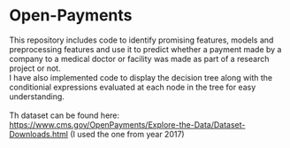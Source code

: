 # Open-Payments
This repository includes code to identify promising features, models and preprocessing features and use it to predict whether a payment made by a company to a medical doctor or facility was made as part of a research project or not. <br>
I have also implemented code to display the decision tree along with the conditionial expressions evaluated at each node in the tree for easy understanding. <br>
<br>
Th dataset can be found here: https://www.cms.gov/OpenPayments/Explore-the-Data/Dataset-Downloads.html (I used the one from year 2017)
